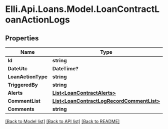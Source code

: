 # Elli.Api.Loans.Model.LoanContractLoanActionLogs
## Properties

Name | Type | Description | Notes
------------ | ------------- | ------------- | -------------
**Id** | **string** |  | [optional] 
**DateUtc** | **DateTime?** |  | [optional] 
**LoanActionType** | **string** |  | [optional] 
**TriggeredBy** | **string** |  | [optional] 
**Alerts** | [**List&lt;LoanContractAlerts&gt;**](LoanContractAlerts.md) |  | [optional] 
**CommentList** | [**List&lt;LoanContractLogRecordCommentList&gt;**](LoanContractLogRecordCommentList.md) |  | [optional] 
**Comments** | **string** |  | [optional] 

[[Back to Model list]](../README.md#documentation-for-models) [[Back to API list]](../README.md#documentation-for-api-endpoints) [[Back to README]](../README.md)

